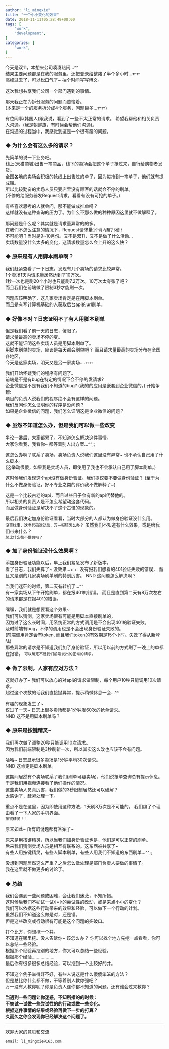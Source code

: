 ```yaml
---
author: "li_mingxie"
title: "一个小小变化的效果"
date: 2018-11-11T05:28:49+08:00
tags: [
    "work",
    "development",
]
categories: [
    "work",
]
---
```


今天是双11，本想来公司凑凑热闹...^^  
结果主要问题都是在我的服务里，还把登录给整瘫了半个多小时...ㅠㅠ<!--more-->  
高峰过去了，可以松口气了~ 抽个时间写写博文。

这次我想共享我们公司一个部门遇到的事情。  

那天我正在为拆分服务的问题而苦恼着。  
(本来是一个的服务拆分成4个服务，问题巨多...ㅠㅠ)

有位同事(韩国人)跟我说，看到了一些不太正常的请求。
希望我帮他和相关负责人沟通。(我是朝鲜族，有时候会帮他们沟通)。  
在沟通的过程当中，我感觉到这是一个很有趣的问题。  

### **◆ 为什么会有这么多的请求？**  

先简单的说一下业务吧。  
线上(天猫商城)出售一笔商品，线下的卖场会把这个单子抢过来，自行给购物者发货。  
全国各地的卖场会积极的抢线上出售过的单子，因为每抢到一笔单子，他们就有提成赚。  
所以比较勤奋的卖场人员只要店里没有顾客的话就会不停的刷单。  
(不停的给服务器发Request请求，看看有没有可抢的单子。)

有些喜欢思考的人就会问，那不能做成推单吗？  
这样就没有这种查询的压力了。为什么不那么做的种种原因这里就不做解释了。  

那问题是什么呢？其实就是请求量异常的的多。  
在我们不怎么注意的情况下，Request请求量`1个月内翻了6倍！`  
不可能吧？当时是9~10月份。又不是双11，又不是做了什么活动...  
卖场数量没什么太多的变化，这请求数量怎么会上升的这么快？  

### **◆ 原来是有人用脚本刷单啊？**  

我们赶紧查看了一下日志，发现有几个卖场的请求比较异常。  
1个卖场1天内请求量居然达到了10万次。  
1秒一次也是刷20个小时也只能刷7.2万次。10万次太夸张了吧？  
而且我们在前端做了限制3秒才能刷一次。  

问题应该明确了，这几家卖场肯定是在用脚本刷单。  
而且是有写计算机基础的人获取后台api的url刷单。  

### **◆ 好像不对？日志证明不了有人用脚本刷单**

但是我们看了前一天的日志，傻眼了。  
请求量最高的卖场不停的变。  
这就不能证明这些卖场人员是用脚本刷单了。  
用脚本刷单的卖场，应该是每天都会刷单吧？
而且请求量最高的卖场分布在全国各地区，  
今天是这家卖场，明天又是另一家卖场....ㅠㅠ

我们开始怀疑我们的程序有问题了。  
前端是不是有bug在特定的情况下会不停的发请求?  
企业微信是不是有我们不知道的bug?
(我的的应用是嵌套到企业微信的。)
开始争辩:  
项目的负责人说我们的程序绝不会有这样的问题。  
我们反问你怎么证明你的程序是没问题？  
如果是企业微信的问题，我们怎么证明这是企业微信的问题？

### **◆ 虽然不知道怎么办，但是我们可以做一些改变**

争论一番后，大家都累了。不知道怎么解决这件事情。  
大家你看我，我看你~ 都等着别人出方案...^^;;  

这怎么办啊？联系了卖场，卖场负责人说我们这里没有异常~ 也不承认自己用了什么脚本。  
(这举动很傻，如果我是卖场人员，即使用了我也不会承认自己用了脚本刷单。)  

这时候我们发现这个api没有做身份验证。我们提议要不要做身份验证？
(至于为什么不做身份验证，好不专业之类的评价我不做解释了~)  

这是一个比较古老的api，而且过些日子会有新的api代替他的。  
所以相关的负责人是不怎么希望动这套代码。  
而且做身份验证是解决不了这个古怪的现象的。  

最后我们决定加身份验证看看，当时大部分的人都认为做身份验证没什么用。  
`没事找事，这老代码改动后，万一报错怎么办？`
虽然我们不知道有什么效果，或是给我们带来什么？  
`总比什么都不做强吧？`  

### **◆ 加了身份验证没什么效果啊？**

添加身份验证功能以后，早上我们紧急发布了新版本。  
看了日志，我们失算了~ 没效果...ㅠㅠ
没有报我们想看的401验证失败的错误，
而且又是别的几家卖场刷单刷的特别厉害。
NND 这问题怎么解决啊？  

当我们迷茫的时候，第二天有转机了...^^  
有一家卖场从下午开始刷单，都在报401的错误。
而且是直到第二天有8万次左右的请求都是在报401的错误。  

嘿嘿，我们就是想要看这个效果~  
我们可以猜测，这家卖场很有可能是用脚本直接刷单的，  
因为过了这么长时间，用系统正常的方式调用是不会出现401的验证失败。  
及时前端有bug，不停的调用也是不会出现身份验证失败的。  
(前端调用肯定会有token, 而且我们token的有效期是15个小时。失效了得从新登陆)  
那些异常的请求是不知道我们加了身份验证，所以用以前的方式刷了一晚上的单都在报错。
`可以确定不是我们前端发出的正常的请求。`  

### **◆ 做了限制，人家有应对方法？**

这就好办了~
我们可以放心的对api的请求做限制，每个用户10秒只能调用10次请求。  
超过这个次数的话我们直接抛异常，提示稍微休息一会...^^

有趣的现象发生了~  
仅过了一天~ 日志上很多卖场都是1分钟发60次的抢单请求。  
NND 这不是用脚本刷单吗？  

### **◆ 原来是按键精灵~**

我们再次做了调整20秒只能调用10次请求。  
因为我们前端限制是3秒刷新一次，所以其实这么改也应该不会有问题。  

哈哈~ 日志显示很多卖场是1分钟平均30次请求。  
NND 这肯定是脚本刷单。  

这期间居然有个卖场联系了我们(刷单可疑卖场)，他们说抢单查询总有提示休息。  
于是我们用视频连接看了他们操作的情况。  
这些卖场人员真厉害，我们做的3秒限制居然还可以破解？  
太感谢了，赶紧处理一下。  

重点不是在这里，因为即使用这种方法，1天刷8万次是不可能的。
我们编了个理由看了一下人家的手机界面。  
`按键精灵！！`  

原来如此~ 所有的谜题都有答案了~  

原来是用按键精灵，所以当我们加身份验证也是，他们是可以正常的刷单。  
后来我们猜测卖场人员是相互有联系的。这东西被共享了~  
有些人用按键精灵，有些人脚本刷单，有些人用我们不知道的东西刷单...^^;;  

没想到问题居然这么严重？之后怎么做处理是部门负责人要做的事情了。  
我在这里就不做更多的讨论了。

### **◆ 总结**  

我们会遇到一些问题或困难，会让我们迷茫，不知所措。  
这时候后我们不妨试一试小小的尝试性的改动，或是来点小小的变化？  
我们可以依据这些行动带来的效果和经验，可以做下一个行动的计划。  
虽然我们不知道这么做是对，还是错。  
但是这些改变或行动很有可能是这个问题的突破口。  

打个比方，你想挖一个井。  
不知道在哪里挖。没人告诉你~ 该怎么办？
你可以找个地方先挖一点看看，你可以总结一些经验。  
根据那个经验再挖别的地方，你又可以总结一些经验。  
根据那个经验..................  
最后你有很多很多总结经验，可以挖到一个比较好的井。  

不知这个例子举得好不好，有些人说这是什么傻傻笨笨的方法？  
但是总比你什么都不做，干等着别人教你强吧？  
万一没有人教你呢？你是负责人连你都不知道的问题，还有谁会过来教你？  

**当遇到一些问题让你迷惑，不知所措的的时候：**  
**不妨试一试做一些尝试性的的行动或做一些变化。**  
**根据这件事情的结果或经验再做下一步的打算？**  
**久而久之你会发现你已经解决这个问题了。**

----------------------------------------------
欢迎大家的意见和交流

`email: li_mingxie@163.com`

